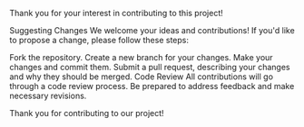 Thank you for your interest in contributing to this project!

Suggesting Changes
We welcome your ideas and contributions! If you'd like to propose a change, please follow these steps:

Fork the repository.
Create a new branch for your changes.
Make your changes and commit them.
Submit a pull request, describing your changes and why they should be merged.
Code Review
All contributions will go through a code review process. Be prepared to address feedback and make necessary revisions.

Thank you for contributing to our project!
